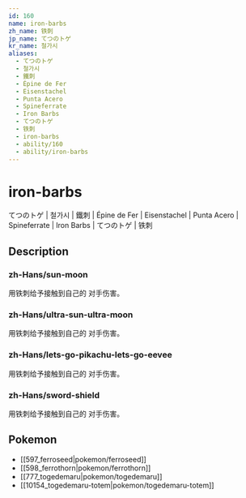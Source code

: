 ```yaml
---
id: 160
name: iron-barbs
zh_name: 铁刺
jp_name: てつのトゲ
kr_name: 철가시
aliases:
  - てつのトゲ
  - 철가시
  - 鐵刺
  - Épine de Fer
  - Eisenstachel
  - Punta Acero
  - Spineferrate
  - Iron Barbs
  - てつのトゲ
  - 铁刺
  - iron-barbs
  - ability/160
  - ability/iron-barbs
---
```

# iron-barbs

てつのトゲ | 철가시 | 鐵刺 | Épine de Fer | Eisenstachel | Punta Acero | Spineferrate | Iron Barbs | てつのトゲ | 铁刺

## Description

### zh-Hans/sun-moon

用铁刺给予接触到自己的
对手伤害。

### zh-Hans/ultra-sun-ultra-moon

用铁刺给予接触到自己的
对手伤害。

### zh-Hans/lets-go-pikachu-lets-go-eevee

用铁刺给予接触到自己的
对手伤害。

### zh-Hans/sword-shield

用铁刺给予接触到自己的
对手伤害。

## Pokemon

- [[597_ferroseed|pokemon/ferroseed]]
- [[598_ferrothorn|pokemon/ferrothorn]]
- [[777_togedemaru|pokemon/togedemaru]]
- [[10154_togedemaru-totem|pokemon/togedemaru-totem]]

